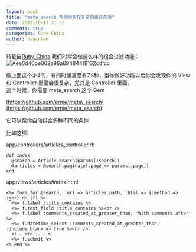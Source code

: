 ```yaml
---
layout: post
title: "meta_search 帮助你实现复杂的组合查询"
date: 2012-10-17 21:52
comments: true
categories: Ruby-China
author: huacnlee
---
```

转载自[Ruby-China](http://ruby-china.org/topics/393)
我们时常会做这么样的组合过滤功能：\
![Aee6d40be062e96a69484418132cdfcc](http://l.ruby-china.org/photo/aee6d40be062e96a69484418132cdfcc.png)

像上面这个才4的，有的时候甚至有7,8种，当你做好功能以后你会发现你的 View 和
Controller 里面会很复杂，尤其是 Controller 里面。\
 这个时候，你需要 meta\_search 这个 Gem

[https://github.com/ernie/meta\_search](https://github.com/ernie/meta_search)

它可以帮你自动组合多种不同的条件

比如这样:

app/controllers/articles\_controller.rb

    def index
      @search = Article.search(params[:search])
      @articles = @search.paginate(:page => params[:page])
    end

app/views/articles/index.html

    <%= form_for @search, :url => articles_path, :html => {:method => :get} do |f| %>
      <%= f.label :title_contains %>
      <%= f.text_field :title_contains %><br />
      <%= f.label :comments_created_at_greater_than, 'With comments after' %>
      <%= f.datetime_select :comments_created_at_greater_than, :include_blank => true %><br />
      <!-- etc... -->
      <%= f.submit %>
    <% end %>
